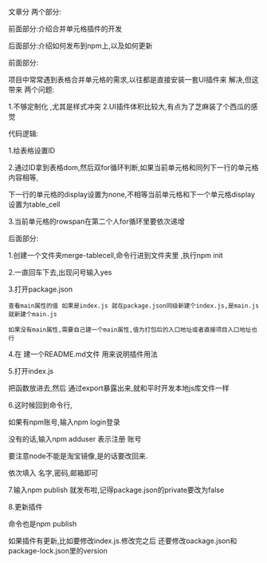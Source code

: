 文章分 两个部分:

前面部分:介绍合并单元格插件的开发

后面部分:介绍如何发布到npm上,以及如何更新

前面部分:

项目中常常遇到表格合并单元格的需求,以往都是直接安装一套UI插件来 解决,但这带来 两个问题:

1.不够定制化 ,尤其是样式冲突  2.UI插件体积比较大,有点为了芝麻装了个西瓜的感觉

代码逻辑:

1.给表格设置ID

2.通过ID拿到表格dom,然后双for循环判断,如果当前单元格和同列下一行的单元格内容相等,

下一行的单元格的display设置为none,不相等当前单元格和下一个单元格display设置为table_cell

3.当前单元格的rowspan在第二个人for循环里要依次递增




后面部分:

1.创建一个文件夹merge-tablecell,命令行进到文件夹里 ,执行npm init

2.一直回车下去,出现问号输入yes

3.打开package.json  

    查看main属性的值 如果是index.js 就在package.json同级新建个index.js,是main.js就新建个main.js

    如果没有main属性,需要自己建一个main属性,值为打包后的入口地址或者直接项目入口地址也行

4.在 建一个README.md文件 用来说明插件用法




5.打开index.js

把函数放进去,然后 通过export暴露出来,就和平时开发本地js库文件一样




6.这时候回到命令行,

如果有npm账号,输入npm login登录

没有的话,输入npm adduser  表示注册 账号

要注意node不能是淘宝镜像,是的话要改回来.

依次填入 名字,密码,邮箱即可

7.输入npm publish 就发布啦,记得package.json的private要改为false

8.更新插件

命令也是npm publish

如果插件有更新,比如要修改index.js.修改完之后 还要修改oackage.json和package-lock.json里的version